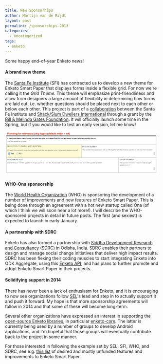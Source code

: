 ```yaml
---
title: New Sponsorhips
author: Martijn van de Rijdt
layout: post
permalink: /sponsorships-2013
categories:
  - Uncategorized
tags:
 - enketo
---
```


Some happy end-of-year Enketo news!

#### A brand new theme

The [Santa Fe Institute](http://www.santafe.edu/) (SFI) has contracted us to develop a new theme for Enketo Smart Paper that displays forms inside a flexible grid. For now we're calling it the _Grid Theme_. This theme will emphasize print-friendliness and allow form designers a large amount of flexibility in determining how forms are laid out, i.e. whether questions should be placed next to each other or below each other. This project is part of a [collaboration](http://www.santafe.edu/news/item/gates-slums-announce/) between the Santa Fe Institute and [Shack/Slum Dwellers International](http://www.sdinet.org/) through a grant by the [Bill & Melinda Gates Foundation](http://www.gatesfoundation.org/). It will officially launch some time in the Spring, but if you would like to test an early version, let me know!

![Grid Theme Preview](../files/2013/12/grid-preview.png "Grid Theme Preview")

#### WHO-Ona sponsorship

The [World Health Organization](http://www.who.int/en/) (WHO) is sponsoring the development of a number of improvements and new features of Enketo Smart Paper. This is being done through an agreement with a hot new startup called Ona (of which I think we will soon hear a lot more!). I will describe the WHO-sponsored projects in detail in future posts. The first (and sexiest) is expected to launch in early January.


#### A partnership with SDRC

Enketo has also formed a partnership with [Siddha Development Research and Consultancy](http://sdrc.co.in/) (SDRC) in Odisha, India. SDRC enables their partners to design and manage social change initiatives that deliver high impact results. SDRC has been flexing their coding muscles to start integrating Enketo into ODK Aggregate, using this [Enketo API](http://apidocs.enketo.org), and has plans to further promote and adopt Enketo Smart Paper in their projects.

#### Solidifying support in 2014

There has never been a lack of enthusiasm for Enketo, and it is encouraging to now see organizations follow [SEL](http://modi.mech.columbia.edu/)'s lead and step in to actually support it and push it forward. My hope is that more sponsorship agreements will follow in 2014 and that some of these will become long-term.

Several other organizations have expressed an interest in supporting the [open-source Enketo libraries](https://github.com/MartijnR?tab=repositories), in particular [enketo-core](https://github.com/MartijnR/enketo-core). The latter is currently being used by a number of groups to develop Android applications, and I'm hopeful that those groups will eventually contribute back to the project in some manner.

For those interested in following the example set by SEL, SFI, WHO, and SDRC, see e.g. [this list](https://github.com/MartijnR/enketo-core/issues?state=open) of desired and mostly unfunded features and improvements to Enketo Smart Paper.
